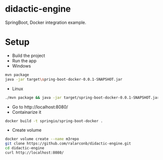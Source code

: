 # didactic-engine
SpringBoot, Docker integration example.
# Setup
- Build the project
- Run the app
- Windows
```sh
mvn package
java -jar target\spring-boot-docker-0.0.1-SNAPSHOT.jar
```
- Linux
```sh
./mvn package && java -jar target/spring-boot-docker-0.0.1-SNAPSHOT.jar
```
- Go to http://localhost:8080/
- Containarize it
```sh
docker build -t springio/spring-boot-docker .
```
- Create volume
```sh
docker volume create --name m3repo
git clone https://github.com/ralarconb/didactic-engine.git
cd didactic-engine
curl http://localhost:8080/
```